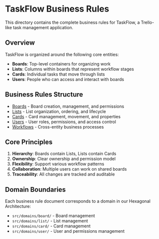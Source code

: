 # TaskFlow Business Rules

This directory contains the complete business rules for TaskFlow, a Trello-like task management application.

## Overview

TaskFlow is organized around the following core entities:
- **Boards**: Top-level containers for organizing work
- **Lists**: Columns within boards that represent workflow stages
- **Cards**: Individual tasks that move through lists
- **Users**: People who can access and interact with boards

## Business Rules Structure

- [Boards](./boards.md) - Board creation, management, and permissions
- [Lists](./lists.md) - List organization, ordering, and lifecycle
- [Cards](./cards.md) - Card management, movement, and properties
- [Users](./users.md) - User roles, permissions, and access control
- [Workflows](./workflows.md) - Cross-entity business processes

## Core Principles

1. **Hierarchy**: Boards contain Lists, Lists contain Cards
2. **Ownership**: Clear ownership and permission model
3. **Flexibility**: Support various workflow patterns
4. **Collaboration**: Multiple users can work on shared boards
5. **Traceability**: All changes are tracked and auditable

## Domain Boundaries

Each business rule document corresponds to a domain in our Hexagonal Architecture:
- `src/domains/board/` - Board management
- `src/domains/list/` - List management  
- `src/domains/card/` - Card management
- `src/domains/user/` - User and permissions management